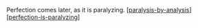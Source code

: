 Perfection comes later, as it is paralyzing.
[[paralysis-by-analysis]]
[[perfection-is-paralyzing]]

[//begin]: # "Autogenerated link references for markdown compatibility"
[paralysis-by-analysis]: .././bubbles/paralysis-by-analysis "paralysis-by-analysis"
[perfection-is-paralyzing]: .././bubbles/perfection-is-paralyzing "perfection-is-paralyzing"
[//end]: # "Autogenerated link references"

